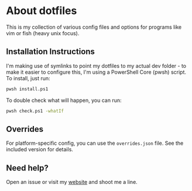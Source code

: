 # About dotfiles

This is my collection of various config files and options for programs like vim
or fish (heavy unix focus).

## Installation Instructions

I'm making use of symlinks to point my dotfiles to my actual dev folder - to
make it easier to configure this, I'm using a PowerShell Core (pwsh) script. To
install, just run:

```sh
pwsh install.ps1
```

To double check what will happen, you can run:

```sh
pwsh check.ps1 -whatIf
```

## Overrides

For platform-specific config, you can use the `overrides.json` file. See the
included version for details.

## Need help?

Open an issue or visit my [website](https://mohundro.com/) and shoot me a line.
